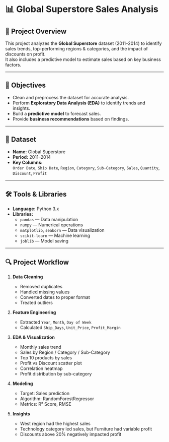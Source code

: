 # 📊 Global Superstore Sales Analysis

## 📌 Project Overview
This project analyzes the **Global Superstore** dataset (2011–2014) to identify sales trends, top-performing regions & categories, and the impact of discounts on profit.  
It also includes a predictive model to estimate sales based on key business factors.

---

## 🎯 Objectives
- Clean and preprocess the dataset for accurate analysis.
- Perform **Exploratory Data Analysis (EDA)** to identify trends and insights.
- Build a **predictive model** to forecast sales.
- Provide **business recommendations** based on findings.

---

## 📂 Dataset
- **Name:** Global Superstore
- **Period:** 2011–2014
- **Key Columns:**  
  `Order Date`, `Ship Date`, `Region`, `Category`, `Sub-Category`, `Sales`, `Quantity`, `Discount`, `Profit`

---

## 🛠️ Tools & Libraries
- **Language:** Python 3.x
- **Libraries:**
  - `pandas` — Data manipulation
  - `numpy` — Numerical operations
  - `matplotlib`, `seaborn` — Data visualization
  - `scikit-learn` — Machine learning
  - `joblib` — Model saving

---

## 🔍 Project Workflow
1. **Data Cleaning**
   - Removed duplicates
   - Handled missing values
   - Converted dates to proper format
   - Treated outliers

2. **Feature Engineering**
   - Extracted `Year`, `Month`, `Day of Week`
   - Calculated `Ship_Days`, `Unit_Price`, `Profit_Margin`

3. **EDA & Visualization**
   - Monthly sales trend
   - Sales by Region / Category / Sub-Category
   - Top 10 products by sales
   - Profit vs Discount scatter plot
   - Correlation heatmap
   - Profit distribution by sub-category

4. **Modeling**
   - Target: Sales prediction
   - Algorithm: RandomForestRegressor
   - Metrics: R² Score, RMSE

5. **Insights**
   - West region had the highest sales
   - Technology category led sales, but Furniture had variable profit
   - Discounts above 20% negatively impacted profit


